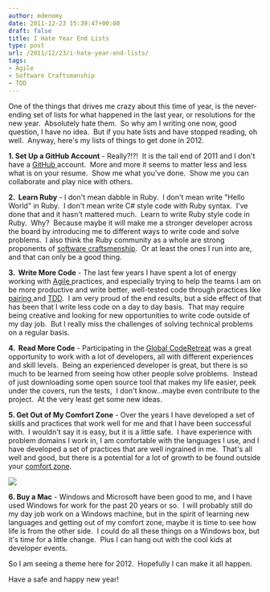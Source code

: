 ```yaml
---
author: mdenomy
date: 2011-12-23 15:39:47+00:00
draft: false
title: I Hate Year End Lists
type: post
url: /2011/12/23/i-hate-year-end-lists/
tags:
- Agile
- Software Craftsmanship
- TDD
---
```


One of the things that drives me crazy about this time of year, is the never-ending set of lists for what happened in the last year, or resolutions for the new year.  Absolutely hate them.  So why am I writing one now, good question, I have no idea.  But if you hate lists and have stopped reading, oh well.  Anyway, here's my lists of things to get done in 2012.

**1. Set Up a GitHub Account** - Really?!?!  It is the tail end of 2011 and I don't have a [GitHub ](https://github.com/)account.  More and more it seems to matter less and less what is on your resume.  Show me what you've done.  Show me you can collaborate and play nice with others.

**2.  Learn Ruby** - I don't mean dabble in Ruby.  I don't mean write "Hello World" in Ruby.  I don't mean write C# style code with Ruby syntax.  I've done that and it hasn't mattered much.  Learn to write Ruby style code in Ruby.  Why?  Because maybe it will make me a stronger developer across the board by introducing me to different ways to write code and solve problems.  I also think the Ruby community as a whole are strong proponents of [software craftsmenship](http://softwarecraftsmanship.org/).  Or at least the ones I run into are, and that can only be a good thing.

**3.  Write More Code** - The last few years I have spent a lot of energy working with [Agile ](http://mdenomy.wordpress.com/category/agile/)practices, and especially trying to help the teams I am on be more productive and write better, well-tested code through practices like [pairing ](http://mdenomy.wordpress.com/category/pair-programming/)and [TDD](http://mdenomy.wordpress.com/category/tdd/).  I am very proud of the end results, but a side effect of that has been that I write less code on a day to day basis.  That may require being creative and looking for new opportunities to write code outside of my day job.  But I really miss the challenges of solving technical problems on a regular basis.

**4.  Read More Code** - Participating in the [Global CodeRetreat](http://coderetreat.org/) was a great opportunity to work with a lot of developers, all with different experiences and skill levels.  Being an experienced developer is great, but there is so much to be learned from seeing how other people solve problems.  Instead of just downloading some open source tool that makes my life easier, peek under the covers, run the tests,  I don't know...maybe even contribute to the project.  At the very least get some new ideas.

**5. Get Out of My Comfort Zone** - Over the years I have developed a set of skills and practices that work well for me and that I have been successful with.  I wouldn't say it is easy, but it is a little safe.  I have experience with problem domains I work in, I am comfortable with the languages I use, and I have developed a set of practices that are well ingrained in me.  That's all well and good, but there is a potential for a lot of growth to be found outside your [comfort zone](http://thisisindexed.com/2010/11/stretching-is-good-stuff/).

[![](http://mdenomy.files.wordpress.com/2011/12/card27451.jpg?w=300)
](http://mdenomy.files.wordpress.com/2011/12/card27451.jpg)

**6. Buy a Mac** - Windows and Microsoft have been good to me, and I have used Windows for work for the past 20 years or so.  I will probably still do my day job work on a Windows machine, but in the spirit of learning new languages and getting out of my comfort zone, maybe it is time to see how life is from the other side.  I could do all these things on a Windows box, but it's time for a little change.  Plus I can hang out with the cool kids at developer events.

So I am seeing a theme here for 2012.  Hopefully I can make it all happen.

Have a safe and happy new year!
